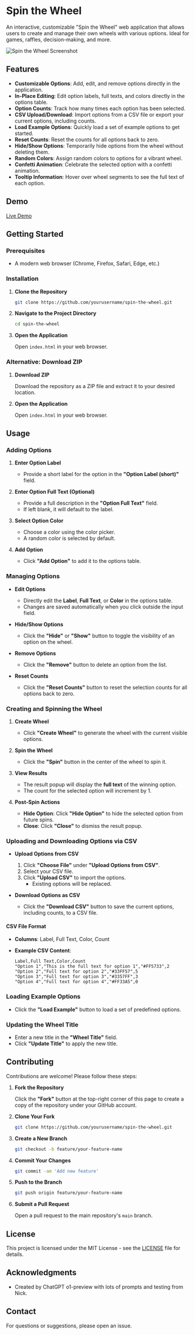 # Spin the Wheel

An interactive, customizable "Spin the Wheel" web application that allows users to create and manage their own wheels with various options. Ideal for games, raffles, decision-making, and more.

![Spin the Wheel Screenshot](screenshot.png)

## Features

- **Customizable Options**: Add, edit, and remove options directly in the application.
- **In-Place Editing**: Edit option labels, full texts, and colors directly in the options table.
- **Option Counts**: Track how many times each option has been selected.
- **CSV Upload/Download**: Import options from a CSV file or export your current options, including counts.
- **Load Example Options**: Quickly load a set of example options to get started.
- **Reset Counts**: Reset the counts for all options back to zero.
- **Hide/Show Options**: Temporarily hide options from the wheel without deleting them.
- **Random Colors**: Assign random colors to options for a vibrant wheel.
- **Confetti Animation**: Celebrate the selected option with a confetti animation.
- **Tooltip Information**: Hover over wheel segments to see the full text of each option.

## Demo

[Live Demo]([https://your-demo-url.com](https://mightymouse-co-uk.github.io/spin-the-wheel/))

## Getting Started

### Prerequisites

- A modern web browser (Chrome, Firefox, Safari, Edge, etc.)

### Installation

1. **Clone the Repository**

   ```bash
   git clone https://github.com/yourusername/spin-the-wheel.git
   ```

2. **Navigate to the Project Directory**

   ```bash
   cd spin-the-wheel
   ```

3. **Open the Application**

   Open `index.html` in your web browser.

### Alternative: Download ZIP

1. **Download ZIP**

   Download the repository as a ZIP file and extract it to your desired location.

2. **Open the Application**

   Open `index.html` in your web browser.

## Usage

### Adding Options

1. **Enter Option Label**

   - Provide a short label for the option in the **"Option Label (short)"** field.

2. **Enter Option Full Text (Optional)**

   - Provide a full description in the **"Option Full Text"** field.
   - If left blank, it will default to the label.

3. **Select Option Color**

   - Choose a color using the color picker.
   - A random color is selected by default.

4. **Add Option**

   - Click **"Add Option"** to add it to the options table.

### Managing Options

- **Edit Options**

  - Directly edit the **Label**, **Full Text**, or **Color** in the options table.
  - Changes are saved automatically when you click outside the input field.

- **Hide/Show Options**

  - Click the **"Hide"** or **"Show"** button to toggle the visibility of an option on the wheel.

- **Remove Options**

  - Click the **"Remove"** button to delete an option from the list.

- **Reset Counts**

  - Click the **"Reset Counts"** button to reset the selection counts for all options back to zero.

### Creating and Spinning the Wheel

1. **Create Wheel**

   - Click **"Create Wheel"** to generate the wheel with the current visible options.

2. **Spin the Wheel**

   - Click the **"Spin"** button in the center of the wheel to spin it.

3. **View Results**

   - The result popup will display the **full text** of the winning option.
   - The count for the selected option will increment by 1.

4. **Post-Spin Actions**

   - **Hide Option**: Click **"Hide Option"** to hide the selected option from future spins.
   - **Close**: Click **"Close"** to dismiss the result popup.

### Uploading and Downloading Options via CSV

- **Upload Options from CSV**

  1. Click **"Choose File"** under **"Upload Options from CSV"**.
  2. Select your CSV file.
  3. Click **"Upload CSV"** to import the options.
     - Existing options will be replaced.

- **Download Options as CSV**

  - Click the **"Download CSV"** button to save the current options, including counts, to a CSV file.

#### CSV File Format

- **Columns**: Label, Full Text, Color, Count
- **Example CSV Content**:

  ```csv
  Label,Full Text,Color,Count
  "Option 1","This is the full text for option 1","#FF5733",2
  "Option 2","Full text for option 2","#33FF57",5
  "Option 3","Full text for option 3","#3357FF",3
  "Option 4","Full text for option 4","#FF33A5",0
  ```

### Loading Example Options

- Click the **"Load Example"** button to load a set of predefined options.

### Updating the Wheel Title

- Enter a new title in the **"Wheel Title"** field.
- Click **"Update Title"** to apply the new title.

## Contributing

Contributions are welcome! Please follow these steps:

1. **Fork the Repository**

   Click the **"Fork"** button at the top-right corner of this page to create a copy of the repository under your GitHub account.

2. **Clone Your Fork**

   ```bash
   git clone https://github.com/yourusername/spin-the-wheel.git
   ```

3. **Create a New Branch**

   ```bash
   git checkout -b feature/your-feature-name
   ```

4. **Commit Your Changes**

   ```bash
   git commit -am 'Add new feature'
   ```

5. **Push to the Branch**

   ```bash
   git push origin feature/your-feature-name
   ```

6. **Submit a Pull Request**

   Open a pull request to the main repository's `main` branch.

## License

This project is licensed under the MIT License - see the [LICENSE](LICENSE) file for details.

## Acknowledgments

- Created by ChatGPT o1-preview with lots of prompts and testing from Nick.

## Contact

For questions or suggestions, please open an issue.
